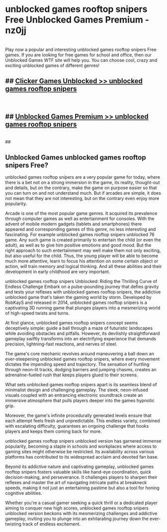 # unblocked games rooftop snipers Free Unblocked Games Premium - nz0jj <br>
<br>
Play now a popular and interesting unblocked games rooftop snipers Free games. If you are looking for free games for school and office, then our Unblocked Games WTF site will help you. You can choose cool, crazy and exciting unblocked games of different genres!


## ##  [Clicker Games Unblocked >> unblocked games rooftop snipers](http://freeplayer.one?title=unblocked_games_rooftop_snipers&ref=M1)
  <br>

##  ## [Unblocked Games Premium >> unblocked games rooftop snipers](http://freeplayer.one?title=unblocked_games_rooftop_snipers&ref=M1)
  <br>
  ##



## Unblocked Games unblocked games rooftop snipers Free?

unblocked games rooftop snipers are a very popular game for today, where there is a bet not on a strong immersion in the game, its reality, thought-out and details, but on the contrary, make the game on purpose easier so that you can turn on and not understand much. But if arcades are simple, it does not mean that they are not interesting, but on the contrary even enjoy more popularity.

Arcade is one of the most popular game genres. It acquired its prevalence through computer games as well as entertainment for consoles. With the advent of mobile modern gadgets (tablets and smartphones) there appeared and corresponding games of this genre, no less interesting and fascinating. For example unblocked games rooftop snipers unblocked 76 game. Any such game is created primarily to entertain the child (or even the adult), as well as to give him positive emotions and good mood. But the right approach to such entertainment may well make them not only exciting, but also useful for the child. Thus, the young player will be able to become much more attentive, learn to focus his attention on some certain object or action, will train memory and logical thinking. And all these abilities and their development in early childhood are very important.

unblocked games rooftop snipers Unblocked: Riding the Thrilling Curve of Endless Challenge
Embark on a pulse-pounding journey that defies gravity and tests your reflexes with unblocked games rooftop snipers, the addictive unblocked game that's taken the gaming world by storm. Developed by RobKayS and released in 2014, unblocked games rooftop snipers is a captivating 3D running game that plunges players into a mesmerizing world of high-speed twists and turns.

At first glance, unblocked games rooftop snipers concept seems deceptively simple: guide a ball through a maze of futuristic landscapes while avoiding obstacles and pitfalls. However, its devilishly straightforward gameplay swiftly transforms into an electrifying experience that demands precision, lightning-fast reactions, and nerves of steel.

The game's core mechanic revolves around maneuvering a ball down an ever-steepening unblocked games rooftop snipers, where every movement dictates the impending speed and trajectory. The sensation of hurtling through neon-lit tracks, dodging barriers and jumping chasms, creates an adrenaline-fueled rush that keeps players glued to their screens.

What sets unblocked games rooftop snipers apart is its seamless blend of minimalist design and challenging gameplay. The sleek, neon-infused visuals coupled with an entrancing electronic soundtrack create an immersive atmosphere that pulls players deeper into the games hypnotic grip.

Moreover, the game's infinite procedurally generated levels ensure that each attempt feels fresh and unpredictable. This endless variety, combined with escalating difficulty, guarantees an ongoing challenge that hooks players and keeps them coming back for more.

unblocked games rooftop snipers unblocked version has garnered immense popularity, becoming a staple in schools and workplaces where access to gaming sites might otherwise be restricted. Its availability across various platforms has contributed to its widespread acclaim and devoted fan base.

Beyond its addictive nature and captivating gameplay, unblocked games rooftop snipers fosters valuable skills like hand-eye coordination, quick decision-making, and perseverance. It challenges players to sharpen their reflexes and master the art of navigating intricate paths at breakneck speeds, making it not just an entertaining pastime but also a tool for honing cognitive abilities.

Whether you're a casual gamer seeking a quick thrill or a dedicated player aiming to conquer new high scores, unblocked games rooftop snipers unblocked version beckons with its mesmerizing challenges and addictive gameplay, inviting you to plunge into an exhilarating journey down the ever-twisting track of endless excitement.